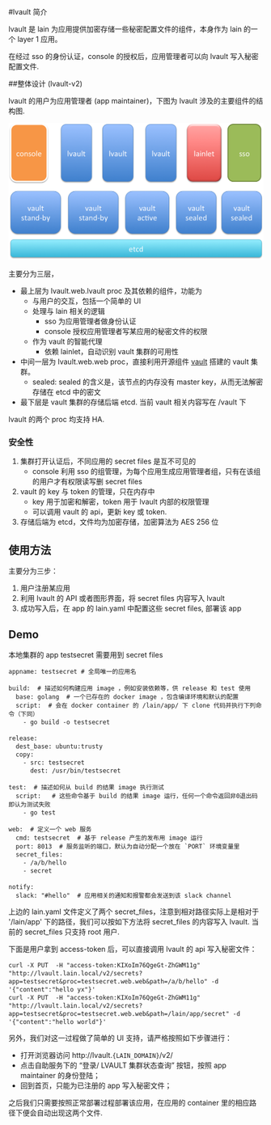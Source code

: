 
#lvault 简介

lvault 是 lain 为应用提供加密存储一些秘密配置文件的组件，本身作为 lain 的一个 layer 1 应用。

在经过 sso 的身份认证，console 的授权后，应用管理者可以向 lvault 写入秘密配置文件.



##整体设计 (lvault-v2)

lvault 的用户为应用管理者 (app maintainer)，下图为 lvault 涉及的主要组件的结构图.

![lvault](structure.png)

主要分为三层，

- 最上层为 lvault.web.lvault proc 及其依赖的组件，功能为
	- 与用户的交互，包括一个简单的 UI
	- 处理与 lain 相关的逻辑
		- sso 为应用管理者做身份认证
		- console 授权应用管理者写某应用的秘密文件的权限
	- 作为 vault 的智能代理
		- 依赖 lainlet，自动识别 vault 集群的可用性
- 中间一层为 lvault.web.web proc，直接利用开源组件 [vault](https://www.vaultproject.io) 搭建的 vault 集群。
	- sealed: sealed 的含义是，该节点的内存没有 master key，从而无法解密存储在 etcd 中的密文 
- 最下层是 vault 集群的存储后端 etcd. 当前 vault 相关内容写在 /vault 下

lvault 的两个 proc 均支持 HA.

### 安全性

1. 集群打开认证后，不同应用的 secret files 是互不可见的
	- console 利用 sso 的组管理，为每个应用生成应用管理者组，只有在该组的用户才有权限读写删 secret files
1. vault 的 key 与 token 的管理，只在内存中
	- key 用于加密和解密，token 用于 lvault 内部的权限管理
	- 可以调用 vault 的 api，更新 key 或 token. 
1. 存储后端为 etcd，文件均为加密存储，加密算法为 AES 256 位

## 使用方法

主要分为三步：

1. 用户注册某应用
2. 利用 lvault 的 API 或者图形界面，将 secret files 内容写入 lvault
3. 成功写入后，在 app 的 lain.yaml 中配置这些 secret files, 部署该 app

## Demo

本地集群的 app testsecret 需要用到 secret files

```
appname: testsecret # 全局唯一的应用名

build:  # 描述如何构建应用 image ，例如安装依赖等，供 release 和 test 使用
  base: golang  # 一个已存在的 docker image ，包含编译环境和默认的配置     
  script:  # 会在 docker container 的 /lain/app/ 下 clone 代码并执行下列命令（下同）
    - go build -o testsecret

release:
  dest_base: ubuntu:trusty
  copy:
    - src: testsecret
      dest: /usr/bin/testsecret

test:  # 描述如何从 build 的结果 image 执行测试
  script:   # 这些命令基于 build 的结果 image 运行，任何一个命令返回非0退出码即认为测试失败
    - go test
  
web:  # 定义一个 web 服务
  cmd: testsecret  # 基于 release 产生的发布用 image 运行
  port: 8013  # 服务监听的端口，默认为自动分配一个放在 `PORT` 环境变量里
  secret_files:
    - /a/b/hello
    - secret

notify:
  slack: "#hello"  # 应用相关的通知和报警都会发送到该 slack channel
```

上边的 lain.yaml 文件定义了两个 secret\_files，注意到相对路径实际上是相对于 '/lain/app' 下的路径，我们可以按如下方法将 secret\_files 的内容写入 lvault.
当前的 secret\_files 只支持 root 用户.

下面是用户拿到 access-token 后，可以直接调用 lvault 的 api 写入秘密文件：

```
curl -X PUT  -H "access-token:KIXoIm76QgeGt-ZhGWM11g"  "http://lvault.lain.local/v2/secrets?app=testsecret&proc=testsecret.web.web&path=/a/b/hello" -d '{"content":"hello yx"}'
curl -X PUT  -H "access-token:KIXoIm76QgeGt-ZhGWM11g"  "http://lvault.lain.local/v2/secrets?app=testsecret&proc=testsecret.web.web&path=/lain/app/secret" -d '{"content":"hello world"}'
```

另外，我们对这一过程做了简单的 UI 支持，请严格按照如下步骤进行：

* 打开浏览器访问 http://lvault.`{LAIN_DOMAIN}`/v2/
* 点击自助服务下的 “登录/ LVAULT 集群状态查询” 按钮，按照 app maintainer 的身份登陆；
* 回到首页，只能为已注册的 app 写入秘密文件；

之后我们只需要按照正常部署过程部署该应用，在应用的 container 里的相应路径下便会自动出现这两个文件.

